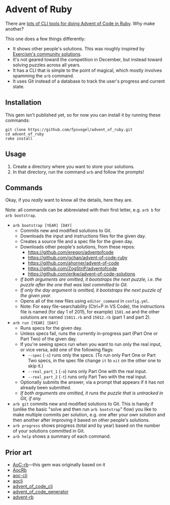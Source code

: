 # Advent of Ruby

There are [lots of CLI tools for doing Advent of Code in Ruby](#prior-art). Why make another?

This one does a few things differently:

- It shows other people's solutions. This was roughly inspired by [Exercism's community solutions](https://exercism.org/tracks/ruby/exercises/circular-buffer/solutions).
- It's not geared toward the competition in December, but instead toward solving puzzles across all years.
- It has a CLI that is simple to the point of magical, which mostly involves spamming the `arb` command.
- It uses Git instead of a database to track the user's progress and current state.

## Installation

This gem isn't published yet, so for now you can install it by running these commands:

```
git clone https://github.com/fpsvogel/advent_of_ruby.git
cd advent_of_ruby
rake install
```

## Usage

1. Create a directory where you want to store your solutions.
2. In that directory, run the command `arb` and follow the prompts!

## Commands

Okay, if you *really* want to know all the details, here they are.

Note: all commands can be abbreviated with their first letter, e.g. `arb b` for `arb bootstrap`.

- `arb bootstrap [YEAR] [DAY]`
  - Commits new and modified solutions to Git.
  - Downloads the input and instructions files for the given day.
  - Creates a source file and a spec file for the given day.
  - Downloads other people's solutions, from these repos:
    - <https://github.com/eregon/adventofcode>
    - <https://github.com/gchan/advent-of-code-ruby>
    - <https://github.com/ahorner/advent-of-code>
    - <https://github.com/ZogStriP/adventofcode>
    - <https://github.com/erikw/advent-of-code-solutions>
  - *If both arguments are omitted, it bootstraps the next puzzle, i.e. the puzzle after the one that was last committed to Git.*
  - *If only the day argument is omitted, it bootstraps the next puzzle of the given year.*
  - Opens all of the new files using `editor_command` in `config.yml`.
  - Note: For easy file-searchability (Ctrl+P in VS Code), the instructions file is named (for day 1 of 2015, for example) `1501.md` and the other solutions are named `15011.rb` and `15012.rb` (part 1 and part 2).
- `arb run [YEAR] [DAY]`
  - Runs specs for the given day.
  - Unless specs fail, runs the currently in-progress part (Part One or Part Two) of the given day.
  - If you're seeing specs run when you want to run only the real input, or vice versa, add one of the following flags:
    - `--spec` (`-s`) runs only the specs. (To run only Part One or Part Two specs, in the spec file change `it` to `xit` on the other one to skip it.)
    - `--real_part_1` (`-o`) runs only Part One with the real input.
    - `--real_part_2` (`-t`) runs only Part Two with the real input.
  - Optionally submits the answer, via a prompt that appears if it has not already been submitted.
  - *If both arguments are omitted, it runs the puzzle that is untracked in Git, if any.*
- `arb git` commits new and modified solutions to Git. This is handy if (unlike the basic "solve and then run `arb bootstrap`" flow) you like to make multiple commits per solution, e.g. one after your own solution and then another after improving it based on other people's solutions.
- `arb progress` shows progress (total and by year) based on the number of your solutions committed in Git.
- `arb help` shows a summary of each command.

## Prior art

- [AoC-rb](https://github.com/Keirua/aoc-cli)—this gem was originally based on it
- [AocRb](https://github.com/pacso/aoc_rb)
- [aoc-cli](https://github.com/apexatoll/aoc-cli)
- [aocli](https://github.com/astley92/aocli)
- [advent_of_code_cli](https://github.com/egiurleo/advent_of_code_cli)
- [advent_of_code_generator](https://github.com/Tyflomate/advent_of_code_generator)
- [advent-rb](https://github.com/dnlgrv/advent-rb)
